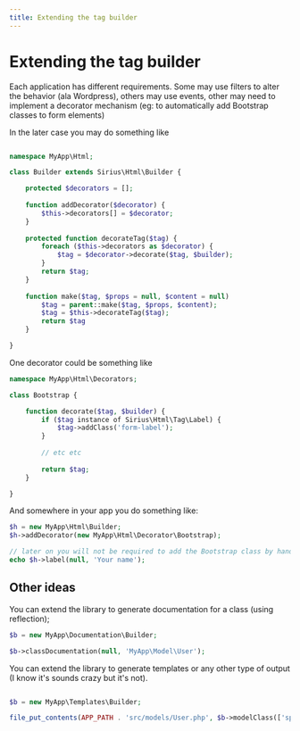 ```yaml
---
title: Extending the tag builder
---
```


# Extending the tag builder

Each application has different requirements. Some may use filters to alter the behavior (ala Wordpress), others may use events, other may need to implement a decorator mechanism (eg: to automatically add Bootstrap classes to form elements)

In the later case you may do something like

```php

namespace MyApp\Html;

class Builder extends Sirius\Html\Builder {

    protected $decorators = [];
    
    function addDecorator($decorator) {
        $this->decorators[] = $decorator;
    }
    
    protected function decorateTag($tag) {
        foreach ($this->decorators as $decorator) {
            $tag = $decorator->decorate($tag, $builder);
        }
        return $tag;
    }
    
    function make($tag, $props = null, $content = null)
        $tag = parent::make($tag, $props, $content);
        $tag = $this->decorateTag($tag);
        return $tag
    }

}
```

One decorator could be something like

```php
namespace MyApp\Html\Decorators;

class Bootstrap {

    function decorate($tag, $builder) {
        if ($tag instance of Sirius\Html\Tag\Label) {
            $tag->addClass('form-label');
        }
        
        // etc etc
        
        return $tag;
    }

}
```

And somewhere in your app you do something like:

```php
$h = new MyApp\Html\Builder;
$h->addDecorator(new MyApp\Html\Decorator\Bootstrap);

// later on you will not be required to add the Bootstrap class by hand
echo $h->label(null, 'Your name');
```

## Other ideas

You can extend the library to generate documentation for a class (using reflection);

```php
$b = new MyApp\Documentation\Builder;

$b->classDocumentation(null, 'MyApp\Model\User');
```

You can extend the library to generate templates or any other type of output (I know it's sounds crazy but it's not). 

```php 

$b = new MyApp\Templates\Builder;

file_put_contents(APP_PATH . 'src/models/User.php', $b->modelClass(['specs' => $someClassSpecifications]);
```